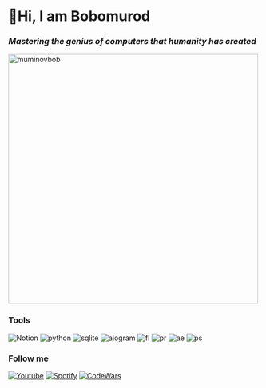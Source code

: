 # 👋Hi, I am Bobomurod
### *Mastering the genius of computers that humanity has created*



<img align="center" src="https://github-readme-stats.vercel.app/api?username=muminovbob&theme=dark" alt="muminovbob" width="500" /> 

<!-- ### Trophies
<p align="center"><a href="https://github.com/muminovbob/github-profile-trophy" target="blank"><img src="https://github-profile-trophy.vercel.app/?username=muminovbob&theme=discord" alt="GitHub Trophies" /></a></p>
 -->

<!-- ------
<img align="center" src="https://github-readme-stats.vercel.app/api/top-langs?username=muminovbob&theme=dark&layout=compact" alt="muminovbob" width="400"/> -->

### Tools

![Notion](https://img.shields.io/badge/Notion-%23000000.svg?style=for-the-badge&logo=notion&logoColor=white)
![python](https://img.shields.io/badge/python-%23000000.svg?style=for-the-badge&logo=python&logoColor=white)
![sqlite](https://img.shields.io/badge/sqlite3-%23000000.svg?style=for-the-badge&logo=sqlite&logoColor=white)
![aiogram](https://img.shields.io/badge/aiogram-%23000000.svg?style=for-the-badge&logo=aiogram&logoColor=white)
![fl](https://img.shields.io/badge/fl_studio-%23000000.svg?style=for-the-badge&logo=flstudio20&logoColor=white)
![pr](https://img.shields.io/badge/Premiere-%23000000.svg?style=for-the-badge&logo=adobepremierepro&logoColor=white)
![ae](https://img.shields.io/badge/Effects-%23000000.svg?style=for-the-badge&logo=adobeaftereffects&logoColor=white)
![ps](https://img.shields.io/badge/Photoshop-%23000000.svg?style=for-the-badge&logo=adobephotoshop&logoColor=white)

### Follow me 
[![Youtube](https://img.shields.io/badge/Youtube-black?style=for-the-badge&logo=youtube&logoColor=red)](https://www.youtube.com/channel/UC5JBT-9HMcALnCFN-6syUgg)
[![Spotify](https://img.shields.io/badge/Spotify-black?style=for-the-badge&logo=spotify&logoColor=white)](https://open.spotify.com/artist/5qUg1ZjGg4sFi7oWebrjaf?si=OGtUYx2kRmG-AZF5QEVlaA)
[![CodeWars](https://img.shields.io/badge/CodeWars-black?style=for-the-badge&logo=codewars&logoColor=red)](https://www.codewars.com/users/muminovbob)
